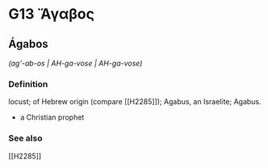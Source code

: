 # G13 Ἄγαβος

## Ágabos

_(ag'-ab-os | AH-ga-vose | AH-ga-vose)_

### Definition

locust; of Hebrew origin (compare [[H2285]]); Agabus, an Israelite; Agabus.

- a Christian prophet

### See also

[[H2285]]

